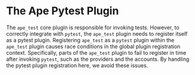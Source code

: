 # The Ape Pytest Plugin

The `ape_test` core plugin is responsible for invoking tests.
However, to correctly integrate with `pytest`, the `ape_test` plugin needs to register itself as a pytest plugin.
Registering `ape_test` as a `pytest` plugin within the `ape_test` plugin causes race conditions in the global plugin registration context.
Specifically, parts of the `ape_test` plugin to fail to register in time after invoking `pytest`, such as the providers and the accounts.
By handling the pytest plugin registration here, we avoid these issues.
